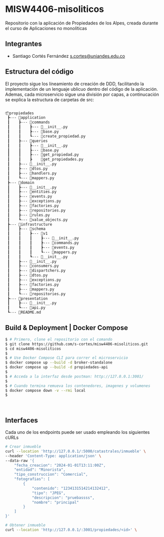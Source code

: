 # MISW4406-misoliticos
Repositorio con la aplicación de Propiedades de los Alpes, creada durante el curso de Aplicaciones no monolíticas

## Integrantes

* Santiago Cortés Fernández [s.cortes@uniandes.edu.co](mailto:s.cortes@uniandes.edu.co)

## Estructura del código

El proyecto sigue los líneamiento de creación de DDD, facilitando la implementación de un lenguaje ublicuo dentro del código de la aplicación. Ademas, cada microservicio sigue una división por capas, a continucación se explica la estructura de carpetas de src:
```bash 

📦propiedades
 ┣--- 📂application
 ┃    ┣--- 📂commands
 ┃    ┃    ┣--- 📜__init__.py
 ┃    ┃    ┣--- 📜base.py
 ┃    ┃    ┗--- 📜create_propiedad.py
 ┃    ┣--- 📂queries
 ┃    ┃    ┣--- 📜__init__.py
 ┃    ┃    ┣--- 📜base.py
 ┃    ┃    ┣--- 📜get_propiedad.py
 ┃    ┃    ┣    📜get_propiedades.py
 ┃    ┣--- 📜__init__.py
 ┃    ┣--- 📜dtos.py
 ┃    ┣--- 📜handlers.py
 ┃    ┗--- 📜mappers.py
 ┣--- 📂domain
 ┃    ┣--- 📜__init__.py
 ┃    ┣--- 📜entities.py
 ┃    ┣--- 📜events.py
 ┃    ┣--- 📜exceptions.py
 ┃    ┣--- 📜factories.py
 ┃    ┣--- 📜repositories.py
 ┃    ┣--- 📜rules.py
 ┃    ┗--- 📜value_objects.py
 ┣--- 📂infrastructure
 ┃    ┣--- 📂schema
 ┃    ┃    ┣--- 📂v1
 ┃    ┃    ┃    ┣--- 📜__init__.py
 ┃    ┃    ┃    ┣--- 📜commands.py
 ┃    ┃    ┃    ┣--- 📜events.py
 ┃    ┃    ┃    ┗--- 📜mappers.py
 ┃    ┃    ┗--- 📜__init__.py
 ┃    ┣--- 📜__init__.py
 ┃    ┣--- 📜consumers.py
 ┃    ┣--- 📜dispartchers.py
 ┃    ┣--- 📜dtos.py
 ┃    ┣--- 📜exceptions.py
 ┃    ┣--- 📜factories.py
 ┃    ┣--- 📜mappers.py
 ┃    ┗--- 📜repositories.py
 ┣--- 📂presentation
 ┃    ┣--- 📜__init__.py
 ┃    ┗--- 📜api.py
 ┗--- 📜README.md
```

## Build & Deployment | Docker Compose

```bash
$ # Primero, clone el repositorio con el comando
$ git clone https://github.com/s-cortes/misw4406-misoliticos.git
$ cd misw4406-misoliticos
$
$ # Use Docker Compose CLI para correr el microservicio
$ docker compose up --build -d broker-standalone
$ docker compose up --build -d propiedades-api
$
$ # Acceda a la interfaz desde postman: http://127.0.0.1:3001/
$
$ # Cuando termina remueva los contenedores, imagenes y volumenes
$ docker compose down -v --rmi local
$
```

<br />

## Interfaces

Cada uno de los endpoints puede ser usado empleando los siguientes cURLs

```bash
# Crear inmueble
curl --location 'http://127.0.0.1/:5000/catastrales/inmueble' \
--header 'Content-Type: application/json' \
--data-raw '{
    "fecha_creacion": "2024-01-01T13:11:00Z",
    "entidad": "Minorista",
    "tipo_construccion": "Comercial",
    "fotografias": [
        {
            "contenido": "1234131514214132412",
            "tipo": "JPEG",
            "descripcion": "pruebassss",
            "nombre": "principal"
        }
    ]
}'

# Obtener inmueble
curl --location 'http://127.0.0.1/:3001/propiedades/<id>' \
```